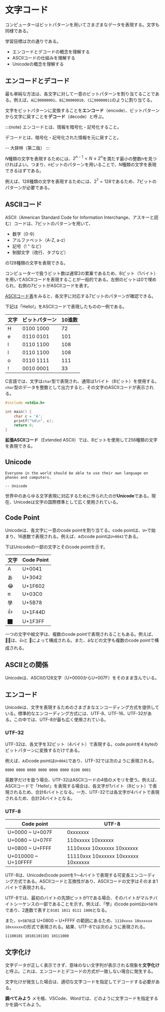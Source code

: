 # 文字コード

コンピューターはビットパターンを用いてさまざまなデータを表現する。文字も同様である。

学習目標は次の通りである。

- エンコードとデコードの概念を理解する
- ASCIIコードの仕組みを理解する
- Unicodeの概念を理解する

## エンコードとデコード

最も単純な方法は、各文字に対して一意のビットパターンを割り当てることである。例えば，`A`に`00000001`、`B`に`00000010`、`C`に`00000011`のように割り当てる。

文字をビットパターンに変換することを**エンコード**（encode）、ビットパターンから文字に戻すことを**デコード**（decode）と呼ぶ。

:::{note}
エンコードとは、情報を暗号化・記号化すること。

デコードとは、暗号化・記号化された情報を元に戻すこと。

-- 大辞林（第二版）
:::

$N$種類の文字を表現するためには、$2^{n-1} < N \leq 2^n$を満たす最小の整数$n$を見つければよい。つまり、$n$ビットのパターンを用いることで、$N$種類の文字を表現できるはずである。

例えば、128種類の文字を表現するためには、$2^7 = 128$であるため、7ビットのパターンが必要である。

## ASCIIコード

ASCII（American Standard Code for Information Interchange、アスキーと読む）コードは、7ビットのパターンを用いて、

- 数字（0-9）
- アルファベット（A-Z, a-z）
- 記号（! " など）
- 制御文字（改行、タブなど）

の128種類の文字を表現できる。

コンピューターで扱うビット数は通常2の累乗であるため、8ビット（1バイト）を用いてASCIIコードを表現することが一般的である。左側のビットは0で埋められ、右側の7ビットがASCIIコードを表す。

[ASCIIコード表](https://ja.wikipedia.org/wiki/ASCII)をみると、各文字に対応する7ビットのパターンが確認できる。

下記は「Hello!」をASCIIコードで表現したものの一例である。

| 文字 | ビットパターン | 10進数 |
| ---- | -------------- | ------ |
| H    | 0100 1000      | 72     |
| e    | 0110 0101      | 101    |
| l    | 0110 1100      | 108    |
| l    | 0110 1100      | 108    |
| o    | 0110 1111      | 111    |
| !    | 0010 0001      | 33     |

C言語では、文字は`char`型で表現され、通常は1バイト（8ビット）を使用する。`char`型のデータを整数として出力すると、その文字のASCIIコードが表示される。

```c
#include <stdio.h>

int main() {
    char c = 'A'; 
    printf("%d\n", c);
    return 0;
}
```

**拡張ASCIIコード**（Extended ASCII）では、8ビットを使用して256種類の文字を表現できる。

## Unicode

```{epigraph}
Everyone in the world should be able to use their own language on phones and computers.

-- Unicode
```

世界中のあらゆる文字表現に対応するために作られたのが**Unicode**である。現在、Unicodeは文字の国際標準として広く使用されている。

## Code Point

Unicodeは、各文字に一意のcode pointを割り当てる。code pointは、`U+`で始まり、16進数で表現される。例えば、`A`のcode pointは`U+0041`である。

下はUnicodeの一部の文字とそのcode pointを示す。

| 文字 | Code Point |
| ---- | ---------- |
| A    | U+0041     |
| あ   | U+3042     |
| 😂    | U+1F602    |
| π    | U+03C0     |
| 學   | U+5B78     |
| 👍    | U+1F44D    |
| 🏿    | U+1F3FF    |

一つの文字や絵文字は、複数のcode pointで表現されることもある。例えば、👍🏿は、👍と 🏿によって構成される。また、áなどの文字も複数のcode pointで構成される。

## ASCIIとの関係

Unicodeは、ASCIIの128文字（U+0000からU+007F）をそのまま含んでいる。

## エンコード

Unicodeは、文字を表現するためのさまざまなエンコーディング方式を提供している。標準的なエンコーディング方式には、UTF-8、UTF-16、UTF-32がある。この中では、UTF-8が最も広く使用されている。

### UTF-32

UTF-32は、各文字を32ビット（4バイト）で表現する。code pointを4 byteのビットパターンに変換するだけである。

例えば、`A`のcode pointは`U+0041`であり、UTF-32では次のように表現される。

```0000 0000 0000 0000 0000 0000 0100 0001```

英数字だけを扱う場合、UTF-32はASCIIコードの4倍のメモリを使う。例えば、ASCIIコードで「Hello!」を表現する場合は、各文字が1バイト（8ビット）で表現されるため、合計6バイトとなる。一方、UTF-32では各文字が4バイトで表現されるため、合計24バイトとなる。

### UTF-8

| Code point          | UTF-8                               |
| ------------------- | ----------------------------------- |
| U+0000 ~ U+007F     | 0xxxxxxx                            |
| U+0080 ~ U+07FF     | 110xxxxx 10xxxxxx                   |
| U+0800 ~ U+FFFF     | 1110xxxx 10xxxxxx 10xxxxxx          |
| U+010000 ~ U+10FFFF | 11110xxx 10xxxxxx 10xxxxxx 10xxxxxx |

UTF-8は、Unicodeのcode pointを1〜4バイトで表現する可変長エンコーディング方式である。ASCIIコードと互換性があり、ASCIIコードの文字はそのまま1バイトで表現される。

UTF-8では、最初のバイトの先頭ビットが1である場合、そのバイトがマルチバイトシーケンスの一部であることを示す。例えば、「學」のcode pointは`U+5B78`であり、2進数で表すと`0101 1011 0111 1000`となる。

また、`U+5B78`は U+0800 ~ U+FFFF の範囲にあるため、`1110xxxx 10xxxxxx 10xxxxxx`の形式で表現される。結果、UTF-8では次のように表現される。

```
11100101 10101101101 10111000
```

## 文字化け

文字データが正しく表示できず、意味のない文字列が表示される現象を**文字化け**と呼ぶ。これは、エンコードとデコードの方式が一致しない場合に発生する。

文字化けが発生した場合は、適切な文字コードを指定してデコードする必要がある。

**調べてみよう**
メモ帳、VSCode、Wordでは、どのように文字コードを指定するかを調べてみよう。